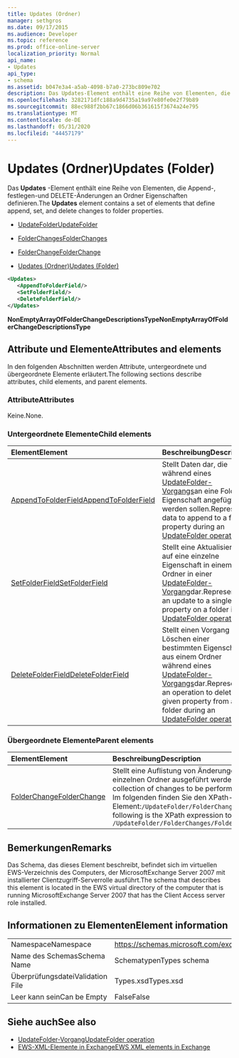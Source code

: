 ```yaml
---
title: Updates (Ordner)
manager: sethgros
ms.date: 09/17/2015
ms.audience: Developer
ms.topic: reference
ms.prod: office-online-server
localization_priority: Normal
api_name:
- Updates
api_type:
- schema
ms.assetid: b047e3a4-a5ab-4098-b7a0-273bc809e702
description: Das Updates-Element enthält eine Reihe von Elementen, die Append-, festlegen-und DELETE-Änderungen an Ordner Eigenschaften definieren.
ms.openlocfilehash: 3282171dfc188a9d4735a19a97e80fe0e2f79b89
ms.sourcegitcommit: 88ec988f2bb67c1866d06b361615f3674a24e795
ms.translationtype: MT
ms.contentlocale: de-DE
ms.lasthandoff: 05/31/2020
ms.locfileid: "44457179"
---
```

# <a name="updates-folder"></a><span data-ttu-id="26058-103">Updates (Ordner)</span><span class="sxs-lookup"><span data-stu-id="26058-103">Updates (Folder)</span></span>

<span data-ttu-id="26058-104">Das **Updates** -Element enthält eine Reihe von Elementen, die Append-, festlegen-und DELETE-Änderungen an Ordner Eigenschaften definieren.</span><span class="sxs-lookup"><span data-stu-id="26058-104">The **Updates** element contains a set of elements that define append, set, and delete changes to folder properties.</span></span> 
  
- [<span data-ttu-id="26058-105">UpdateFolder</span><span class="sxs-lookup"><span data-stu-id="26058-105">UpdateFolder</span></span>](updatefolder.md)
  
- [<span data-ttu-id="26058-106">FolderChanges</span><span class="sxs-lookup"><span data-stu-id="26058-106">FolderChanges</span></span>](folderchanges.md)
  
- [<span data-ttu-id="26058-107">FolderChange</span><span class="sxs-lookup"><span data-stu-id="26058-107">FolderChange</span></span>](folderchange.md)
  
- [<span data-ttu-id="26058-108">Updates (Ordner)</span><span class="sxs-lookup"><span data-stu-id="26058-108">Updates (Folder)</span></span>](updates-folder.md)
  
```xml
<Updates>
   <AppendToFolderField/>
   <SetFolderField/>
   <DeleteFolderField/>
</Updates>
```

<span data-ttu-id="26058-109">**NonEmptyArrayOfFolderChangeDescriptionsType**</span><span class="sxs-lookup"><span data-stu-id="26058-109">**NonEmptyArrayOfFolderChangeDescriptionsType**</span></span>

## <a name="attributes-and-elements"></a><span data-ttu-id="26058-110">Attribute und Elemente</span><span class="sxs-lookup"><span data-stu-id="26058-110">Attributes and elements</span></span>

<span data-ttu-id="26058-111">In den folgenden Abschnitten werden Attribute, untergeordnete und übergeordnete Elemente erläutert.</span><span class="sxs-lookup"><span data-stu-id="26058-111">The following sections describe attributes, child elements, and parent elements.</span></span>
  
### <a name="attributes"></a><span data-ttu-id="26058-112">Attribute</span><span class="sxs-lookup"><span data-stu-id="26058-112">Attributes</span></span>

<span data-ttu-id="26058-113">Keine.</span><span class="sxs-lookup"><span data-stu-id="26058-113">None.</span></span>
  
### <a name="child-elements"></a><span data-ttu-id="26058-114">Untergeordnete Elemente</span><span class="sxs-lookup"><span data-stu-id="26058-114">Child elements</span></span>

|<span data-ttu-id="26058-115">**Element**</span><span class="sxs-lookup"><span data-stu-id="26058-115">**Element**</span></span>|<span data-ttu-id="26058-116">**Beschreibung**</span><span class="sxs-lookup"><span data-stu-id="26058-116">**Description**</span></span>|
|:-----|:-----|
|[<span data-ttu-id="26058-117">AppendToFolderField</span><span class="sxs-lookup"><span data-stu-id="26058-117">AppendToFolderField</span></span>](appendtofolderfield.md) <br/> |<span data-ttu-id="26058-118">Stellt Daten dar, die während eines [UpdateFolder-Vorgangs](updatefolder-operation.md)an eine Folder-Eigenschaft angefügt werden sollen.</span><span class="sxs-lookup"><span data-stu-id="26058-118">Represents data to append to a folder property during an [UpdateFolder operation](updatefolder-operation.md).</span></span>  <br/> |
|[<span data-ttu-id="26058-119">SetFolderField</span><span class="sxs-lookup"><span data-stu-id="26058-119">SetFolderField</span></span>](setfolderfield.md) <br/> |<span data-ttu-id="26058-120">Stellt eine Aktualisierung auf eine einzelne Eigenschaft in einem Ordner in einer [UpdateFolder-Vorgang](updatefolder-operation.md)dar.</span><span class="sxs-lookup"><span data-stu-id="26058-120">Represents an update to a single property on a folder in an [UpdateFolder operation](updatefolder-operation.md).</span></span>  <br/> |
|[<span data-ttu-id="26058-121">DeleteFolderField</span><span class="sxs-lookup"><span data-stu-id="26058-121">DeleteFolderField</span></span>](deletefolderfield.md) <br/> |<span data-ttu-id="26058-122">Stellt einen Vorgang zum Löschen einer bestimmten Eigenschaft aus einem Ordner während eines [UpdateFolder-Vorgangs](updatefolder-operation.md)dar.</span><span class="sxs-lookup"><span data-stu-id="26058-122">Represents an operation to delete a given property from a folder during an [UpdateFolder operation](updatefolder-operation.md).</span></span>  <br/> |
   
### <a name="parent-elements"></a><span data-ttu-id="26058-123">Übergeordnete Elemente</span><span class="sxs-lookup"><span data-stu-id="26058-123">Parent elements</span></span>

|<span data-ttu-id="26058-124">**Element**</span><span class="sxs-lookup"><span data-stu-id="26058-124">**Element**</span></span>|<span data-ttu-id="26058-125">**Beschreibung**</span><span class="sxs-lookup"><span data-stu-id="26058-125">**Description**</span></span>|
|:-----|:-----|
|[<span data-ttu-id="26058-126">FolderChange</span><span class="sxs-lookup"><span data-stu-id="26058-126">FolderChange</span></span>](folderchange.md) <br/> |<span data-ttu-id="26058-127">Stellt eine Auflistung von Änderungen dar, die für einen einzelnen Ordner ausgeführt werden sollen.</span><span class="sxs-lookup"><span data-stu-id="26058-127">Represents a collection of changes to be performed on a single folder.</span></span>  <br/> <span data-ttu-id="26058-128">Im folgenden finden Sie den XPath-Ausdruck für dieses Element:`/UpdateFolder/FolderChanges/FolderChange[i]`</span><span class="sxs-lookup"><span data-stu-id="26058-128">The following is the XPath expression to this element:  `/UpdateFolder/FolderChanges/FolderChange[i]`</span></span> <br/> |
   
## <a name="remarks"></a><span data-ttu-id="26058-129">Bemerkungen</span><span class="sxs-lookup"><span data-stu-id="26058-129">Remarks</span></span>

<span data-ttu-id="26058-130">Das Schema, das dieses Element beschreibt, befindet sich im virtuellen EWS-Verzeichnis des Computers, der MicrosoftExchange Server 2007 mit installierter Clientzugriff-Serverrolle ausführt.</span><span class="sxs-lookup"><span data-stu-id="26058-130">The schema that describes this element is located in the EWS virtual directory of the computer that is running MicrosoftExchange Server 2007 that has the Client Access server role installed.</span></span>
  
## <a name="element-information"></a><span data-ttu-id="26058-131">Informationen zu Elementen</span><span class="sxs-lookup"><span data-stu-id="26058-131">Element information</span></span>

|||
|:-----|:-----|
|<span data-ttu-id="26058-132">Namespace</span><span class="sxs-lookup"><span data-stu-id="26058-132">Namespace</span></span>  <br/> |https://schemas.microsoft.com/exchange/services/2006/types  <br/> |
|<span data-ttu-id="26058-133">Name des Schemas</span><span class="sxs-lookup"><span data-stu-id="26058-133">Schema Name</span></span>  <br/> |<span data-ttu-id="26058-134">Schematypen</span><span class="sxs-lookup"><span data-stu-id="26058-134">Types schema</span></span>  <br/> |
|<span data-ttu-id="26058-135">Überprüfungsdatei</span><span class="sxs-lookup"><span data-stu-id="26058-135">Validation File</span></span>  <br/> |<span data-ttu-id="26058-136">Types.xsd</span><span class="sxs-lookup"><span data-stu-id="26058-136">Types.xsd</span></span>  <br/> |
|<span data-ttu-id="26058-137">Leer kann sein</span><span class="sxs-lookup"><span data-stu-id="26058-137">Can be Empty</span></span>  <br/> |<span data-ttu-id="26058-138">False</span><span class="sxs-lookup"><span data-stu-id="26058-138">False</span></span>  <br/> |
   
## <a name="see-also"></a><span data-ttu-id="26058-139">Siehe auch</span><span class="sxs-lookup"><span data-stu-id="26058-139">See also</span></span>

- [<span data-ttu-id="26058-140">UpdateFolder-Vorgang</span><span class="sxs-lookup"><span data-stu-id="26058-140">UpdateFolder operation</span></span>](updatefolder-operation.md)
- [<span data-ttu-id="26058-141">EWS-XML-Elemente in Exchange</span><span class="sxs-lookup"><span data-stu-id="26058-141">EWS XML elements in Exchange</span></span>](ews-xml-elements-in-exchange.md)

